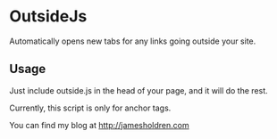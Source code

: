 OutsideJs
=========

Automatically opens new tabs for any links going outside your site.

Usage
-----

Just include outside.js in the head of your page, and it will do the rest.

Currently, this script is only for anchor tags.

You can find my blog at http://jamesholdren.com